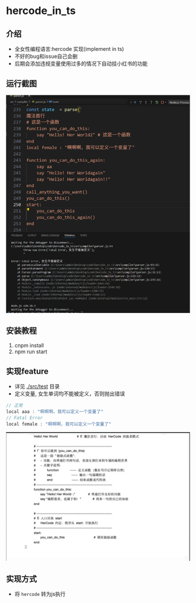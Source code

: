# hercode_in_ts

## 介绍
- 全女性编程语言:hercode 实现(implement in ts)
- 不好的bug和issue自己会删
- 后期会添加违规变量使用过多的情况下自动挂小红书的功能

## 运行截图

![运行截图](./snapshot.jpg)

## 安装教程

1.  cnpm install 
2.  npm run start


## 实现feature
- 详见 [./src/test](./test) 目录
- 定义变量, 女生单词均不能被定义，否则抛出错误

```js
// 正常
local aaa : "啊啊啊，我可以定义一个变量了"
// Fatal Error
local female : "啊啊啊，我可以定义一个变量了"
```
![实现feature](./feature.png)
## 实现方式
- 将 ```hercode``` 转为js执行

